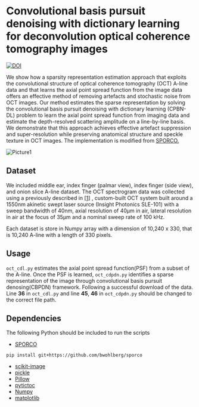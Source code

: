 # Convolutional basis pursuit denoising with dictionary learning for deconvolution optical coherence tomography images

[![DOI](https://zenodo.org/badge/342342810.svg)](https://zenodo.org/badge/latestdoi/342342810)


We show how a sparsity representation estimation approach that exploits the convolutional structure of optical coherence tomography (OCT) A-line data and that learns the axial point spread function from the image data offers an effective method of removing artefacts and stochastic noise from OCT images. Our method estimates the sparse representation by solving the convolutional basis pursuit denoising with dictionary learning (CPBN-DL) problem to learn the axial point spread function from imaging data and estimate the depth-resolved scattering amplitude on a line-by-line basis.  We demonstrate that this approach achieves effective artefact suppression and super-resolution while preserving anatomical structure and speckle texture in OCT images. The implementation is modified from [SPORCO.](https://github.com/bwohlberg/sporco)

![Picture1](https://tva1.sinaimg.cn/large/008eGmZEly1godi32dqsyj30ki0bkgmz.jpg)

## Dataset

We included middle ear, index finger (palmar view), index finger (side view), and onion slice A-line dataset. The OCT spectrogram data was collected using a previously described in [[1]](https://www.osapublishing.org/boe/fulltext.cfm?uri=boe-7-11-4621&amp;id=352647) , custom-built OCT system built around a 1550nm akinetic swept laser source (Insight Photonics SLE-101) with a sweep bandwidth of 40nm, axial resolution of 40µm in air, lateral resolution in air at the focus of 35µm and a nominal sweep rate of 100 kHz. 

Each dataset is store in Numpy array with a dimension of 10,240 x 330, that is 10,240 A-line with a length of 330 pixels.

## Usage

`oct_cdl.py` estimates the axial point spread function(PSF) from a subset of the A-line. Once the PSF is learned, `oct_cdpdn.py` identifies a sparse representation of the image through convolutional basis pursuit denosing(CBPDN) framework. Following a successful download of the data. Line **36** in `oct_cdl.py` and line **45**, **46** in `oct_cdpdn.py` should be changed to the correct file path. 

## Dependencies 

The following Python should be included to run the scripts

- [SPORCO](https://github.com/bwohlberg/sporco)

```
pip install git+https://github.com/bwohlberg/sporco
```

- [scikit-image](https://scikit-image.org/ )
- [pickle](https://docs.python.org/3/library/pickle.html)
- [Pillow](https://pillow.readthedocs.io/en/stable/#)
- [pytictoc](https://pypi.org/project/pytictoc/)
- [Numpy](https://numpy.org/)
- [matplotlib](https://matplotlib.org/)

